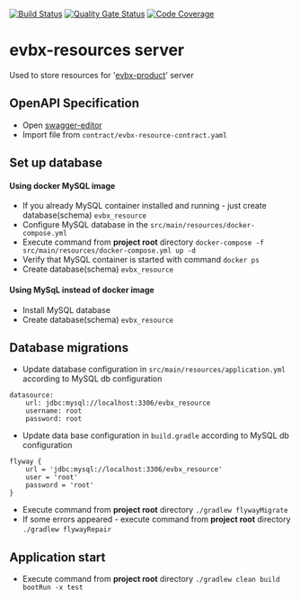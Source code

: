 [![Build Status](https://travis-ci.org/klindziukp/evbx-resource.svg?branch=master)](https://travis-ci.org/github/klindziukp/evbx-resource)
[![Quality Gate Status](https://sonarcloud.io/api/project_badges/measure?project=klindziukp_evbx-resources&metric=alert_status)](https://sonarcloud.io/dashboard?id=klindziukp_evbx-resources)
[![Code Coverage](https://sonarcloud.io/api/project_badges/measure?project=klindziukp_evbx-resources&metric=coverage)](https://sonarcloud.io/component_measures?id=klindziukp_evbx-resources&metric=coverage)

# evbx-resources server
Used to store resources for '[evbx-product](https://github.com/klindziukp/evbx-product)' server 

## OpenAPI Specification
* Open [swagger-editor](http://editor.swagger.io/)
* Import file from `contract/evbx-resource-contract.yaml`
## Set up database
#### Using docker MySQL image
* If you already MySQL container installed and running - just create database(schema) `evbx_resource`
* Configure MySQL database in the `src/main/resources/docker-compose.yml`
* Execute command from __project root__ directory `docker-compose -f src/main/resources/docker-compose.yml up -d`
* Verify that MySQL container is started with command `docker ps`
* Create database(schema) `evbx_resource`
#### Using MySqL instead of docker image
* Install MySQL database
* Create database(schema) `evbx_resource`

## Database migrations
* Update database configuration in `src/main/resources/application.yml` according to MySQL db configuration
```
datasource:
    url: jdbc:mysql://localhost:3306/evbx_resource
    username: root
    password: root
```
* Update data base configuration in `build.gradle` according to MySQL db configuration
```
flyway {
	url = 'jdbc:mysql://localhost:3306/evbx_resource'
	user = 'root'
	password = 'root'
}
```
* Execute command from __project root__ directory `./gradlew flywayMigrate`
* If some errors appeared - execute command from __project root__ directory `./gradlew flywayRepair`
## Application start
* Execute command from __project root__ directory `./gradlew clean build bootRun -x test` 
